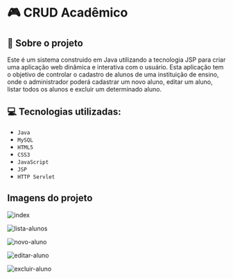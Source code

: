 # 🎮 CRUD Acadêmico

## :rocket: Sobre o projeto

Este é um sistema construido em Java utilizando a tecnologia JSP para criar uma aplicação web dinâmica e interativa com o usuário. Esta aplicação tem o objetivo de controlar o cadastro de alunos de uma instituição de ensino,
onde o administrador poderá cadastrar um novo aluno, editar um aluno, listar todos os alunos e excluir um determinado aluno.

## :computer: Tecnologias utilizadas:

- `Java`
- `MySQL`
- `HTML5`
- `CSS3`
- `JavaScript`
- `JSP`
- `HTTP Servlet`

## Imagens do projeto

![index](https://github.com/DaveScott99/CRUD-academico/assets/101915085/cc677a5f-3706-41e9-8c97-bf657cf5e567)

![lista-alunos](https://github.com/DaveScott99/CRUD-academico/assets/101915085/184bdb6e-a471-431f-80e5-391c58e8b540)

![novo-aluno](https://github.com/DaveScott99/CRUD-academico/assets/101915085/8fc0a562-ba22-4b1c-a7e1-1d1d63fa22d6)

![editar-aluno](https://github.com/DaveScott99/CRUD-academico/assets/101915085/388d044a-adfb-48b7-a99f-2911e22e24b2)

![excluir-aluno](https://github.com/DaveScott99/CRUD-academico/assets/101915085/ae69b2ed-cb9b-47c9-b2f5-a89237320e73)
